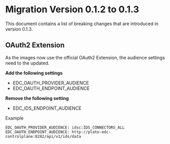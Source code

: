 # Migration Version 0.1.2 to 0.1.3

This document contains a list of breaking changes that are introduced in version 0.1.3.

## OAuth2 Extension

As the images now use the official OAuth2 Extension, the audience settings need to the updated.

**Add the following settings**

- EDC_OAUTH_PROVIDER_AUDIENCE
- EDC_OAUTH_ENDPOINT_AUDIENCE

**Remove the following setting**

- EDC_IDS_ENDPOINT_AUDIENCE

Example

```
EDC_OAUTH_PROVIDER_AUDIENCE: idsc:IDS_CONNECTORS_ALL
EDC_OAUTH_ENDPOINT_AUDIENCE: http://plato-edc-controlplane:8282/api/v1/ids/data
```
